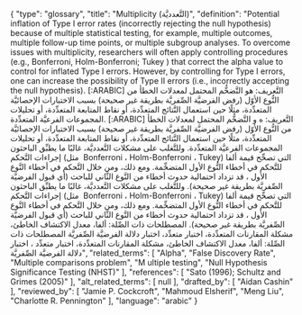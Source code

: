 {
    "type": "glossary",
    "title": "Multiplicity (التَّعدديَّة)",
    "definition": "Potential inflation of Type I error rates (incorrectly rejecting the null hypothesis) because of multiple statistical testing, for example, multiple outcomes, multiple follow-up time points, or multiple subgroup analyses. To overcome issues with multiplicity, researchers will often apply controlling procedures (e.g., Bonferroni, Holm-Bonferroni; Tukey ) that correct the alpha value  to control for inflated Type I errors. However, by controlling for Type I errors, one can increase the possibility of Type II errors (i.e., incorrectly accepting the null hypothesis). [:ARABIC] التَّعريف: هو التَّضخُّم المحتمل لمعدلات الخطأ من النُّوع الأوّل (رفض الفرضيَّة الصِّفريَّة بطريقة غير صحيحة) بسبب الاختبارات الإحصائيَّة المتعدِّدة، مثلًا حين استعمال النَّتائج المتعدِّدة، أو نقاط المتابعة المتعدِّدة، أو تحليلات المجموعات الفرعيَّة المتعدِّدة. [:ARABIC] التَّعريف: ه و التَّضخُّم المحتمل لمعدلات الخطأ من النُّوع الأوّل (رفض الفرضيَّة الصِّفريَّة بطريقة غير صحيحة) بسبب الاختبارات الإحصائيَّة المتعدِّدة، مثلًا حين استعمال النَّتائج المتعدِّدة، أو نقاط المتابعة المتعدِّدة، أو تحليلات المجموعات الفرعيَّة المتعدِّدة. وللتَّغلب على مشكلات التَّعدديَّة، غالبًا ما يطبِّق الباحثون إجراءات التَّحكم (مثل  Bonferroni ، Holm-Bonferroni ، Tukey) التي تصحِّح قيمة ألفا للتَّحكم في أخطاء النُّوع الأول المتضخِّمة. ومع ذلك، ومن خلال التَّحكم في أخطاء النَّوع الأول ، قد تزداد احتمالية حدوث أخطاء من النَّوع الثَّاني للباحث (أي قبول الفرضيَّة الصِّفريَّة بطريقة غير صحيحة). وللتَّغلب على مشكلات التَّعدديَّة، غالبًا ما يطبِّق الباحثون إجراءات التَّحكم (مثل  Bonferroni ، Holm-Bonferroni ، Tukey) التي تصحِّح قيمة ألفا للتَّحكم في أخطاء النُّوع الأول المتضخِّمة. ومع ذلك، ومن خلال التَّحكم في أخطاء النَّوع الأول ، قد تزداد احتمالية حدوث أخطاء من النَّوع الثَّاني للباحث (أي قبول الفرضيَّة الصِّفريَّة بطريقة غير صحيحة). المصطلحات ذات الصِّلة: ألفا، معدل الاكتشاف الخاطئ، مشكلة المقارنات المتعدِّدة، اختبار متعدِّد، اختبار دلالة الفرضيَّة الصِّفريَّة المصطلحات ذات الصِّلة:  ألفا، معدل الاكتشاف الخاطئ، مشكلة المقارنات المتعدِّدة، اختبار متعدِّد ، اختبار دلالة الفرضيَّة الصِّفريَّة",
    "related_terms": [
        "Alpha",
        "False Discovery Rate",
        "Multiple comparisons problem",
        "M ultiple testing",
        "Null Hypothesis Significance Testing (NHST)"
    ],
    "references": [
        "Sato (1996); Schultz and Grimes (2005)"
    ],
    "alt_related_terms": [
        null
    ],
    "drafted_by": [
        "Aidan Cashin"
    ],
    "reviewed_by": [
        "Jamie P. Cockcroft",
        "Mahmoud Elsherif",
        "Meng Liu",
        "Charlotte R. Pennington"
    ],
    "language": "arabic"
}